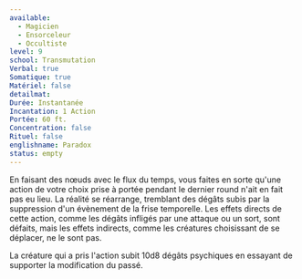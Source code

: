 ```yaml
---
available:
  - Magicien
  - Ensorceleur
  - Occultiste
level: 9
school: Transmutation
Verbal: true
Somatique: true
Matériel: false
detailmat:
Durée: Instantanée
Incantation: 1 Action
Portée: 60 ft.
Concentration: false
Rituel: false
englishname: Paradox
status: empty
---
```

En faisant des nœuds avec le flux du temps, vous faites en sorte qu'une action de votre choix prise à portée pendant le dernier round n'ait en fait pas eu lieu. La réalité se réarrange, tremblant des dégâts subis par la suppression d'un évènement de la frise temporelle. Les effets directs de cette action, comme les dégâts infligés par une attaque ou un sort, sont défaits, mais les effets indirects, comme les créatures choisissant de se déplacer, ne le sont pas.

La créature qui a pris l'action subit 10d8 dégâts psychiques en essayant de supporter la modification du passé.
